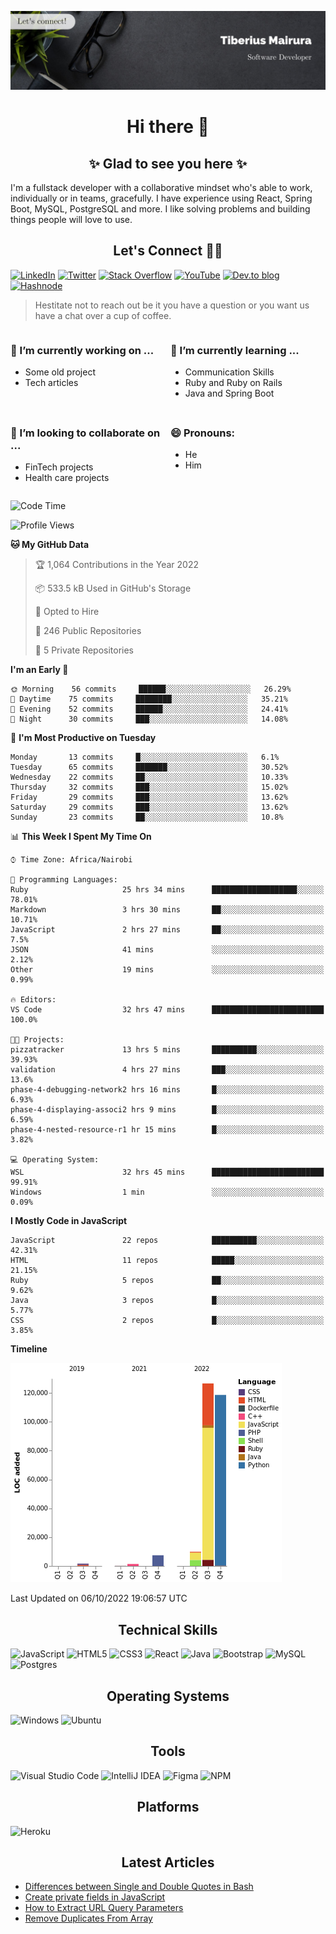![cover-image](assets/images/banner.jpg)

<h1 align="center">
 Hi there 👋
</h1>

<h2 align="center"> ✨ Glad to see you here ✨ </h2>

I'm a fullstack developer with a collaborative mindset who's able to work, individually or in teams, gracefully. I have experience using React, Spring Boot, MySQL, PostgreSQL and more. I like solving problems and building things people will love to use.

<h2 align="center"> Let's Connect 🤝🏾 </h2>

[![LinkedIn](https://img.shields.io/badge/linkedin-%230077B5.svg?style=for-the-badge&logo=linkedin&logoColor=white)](https://www.linkedin.com/in/tiberius-mairura/) [![Twitter](https://img.shields.io/badge/Twitter-%231DA1F2.svg?style=for-the-badge&logo=Twitter&logoColor=white)](https://twitter.com/hermit_tiberius) [![Stack Overflow](https://img.shields.io/badge/-Stackoverflow-FE7A16?style=for-the-badge&logo=stack-overflow&logoColor=white)](https://stackoverflow.com/users/11869442/tiberius) [![YouTube](https://img.shields.io/badge/YouTube-%23FF0000.svg?style=for-the-badge&logo=YouTube&logoColor=white)](https://www.youtube.com/channel/UCEyv3oMzvLUv6tGs9KD_S_A) [![Dev.to blog](https://img.shields.io/badge/dev.to-0A0A0A?style=for-the-badge&logo=dev.to&logoColor=white)](https://dev.to/hermitex) [![Hashnode](https://img.shields.io/badge/Hashnode-2962FF?style=for-the-badge&logo=hashnode&logoColor=white)](https://hashnode.com/@hermitex)

> Hestitate not to reach out be it you have a question or you want us have a chat over a cup of coffee.

<div style="display: grid; gap: 0.5rem; grid-template-columns: repeat(2, 1fr);">

<div>

<h3>🔭  I’m currently working on ...</h3>

- Some old project
- Tech articles

</div>

<div>

<h3>🌱 I’m currently learning ...</h3>

- Communication Skills
- Ruby and Ruby on Rails
- Java and Spring Boot

</div>

<div>
<h3>👯 I’m looking to collaborate on ...</h3>

- FinTech projects
- Health care projects

</div>

<div>
<h3>😄 Pronouns:</h3>

- He
- Him
  
</div>

</div>

<!--START_SECTION:waka-->
![Code Time](http://img.shields.io/badge/Code%20Time-578%20hrs%2018%20mins-blue)

![Profile Views](http://img.shields.io/badge/Profile%20Views-36-blue)

**🐱 My GitHub Data** 

> 🏆 1,064 Contributions in the Year 2022
 > 
> 📦 533.5 kB Used in GitHub's Storage 
 > 
> 💼 Opted to Hire
 > 
> 📜 246 Public Repositories 
 > 
> 🔑 5 Private Repositories  
 > 
**I'm an Early 🐤** 

```text
🌞 Morning    56 commits     ██████░░░░░░░░░░░░░░░░░░░   26.29% 
🌆 Daytime    75 commits     ████████░░░░░░░░░░░░░░░░░   35.21% 
🌃 Evening    52 commits     ██████░░░░░░░░░░░░░░░░░░░   24.41% 
🌙 Night      30 commits     ███░░░░░░░░░░░░░░░░░░░░░░   14.08%

```
📅 **I'm Most Productive on Tuesday** 

```text
Monday       13 commits     █░░░░░░░░░░░░░░░░░░░░░░░░   6.1% 
Tuesday      65 commits     ███████░░░░░░░░░░░░░░░░░░   30.52% 
Wednesday    22 commits     ██░░░░░░░░░░░░░░░░░░░░░░░   10.33% 
Thursday     32 commits     ███░░░░░░░░░░░░░░░░░░░░░░   15.02% 
Friday       29 commits     ███░░░░░░░░░░░░░░░░░░░░░░   13.62% 
Saturday     29 commits     ███░░░░░░░░░░░░░░░░░░░░░░   13.62% 
Sunday       23 commits     ██░░░░░░░░░░░░░░░░░░░░░░░   10.8%

```


📊 **This Week I Spent My Time On** 

```text
⌚︎ Time Zone: Africa/Nairobi

💬 Programming Languages: 
Ruby                     25 hrs 34 mins      ███████████████████░░░░░░   78.01% 
Markdown                 3 hrs 30 mins       ██░░░░░░░░░░░░░░░░░░░░░░░   10.71% 
JavaScript               2 hrs 27 mins       ██░░░░░░░░░░░░░░░░░░░░░░░   7.5% 
JSON                     41 mins             ░░░░░░░░░░░░░░░░░░░░░░░░░   2.12% 
Other                    19 mins             ░░░░░░░░░░░░░░░░░░░░░░░░░   0.99%

🔥 Editors: 
VS Code                  32 hrs 47 mins      █████████████████████████   100.0%

🐱‍💻 Projects: 
pizzatracker             13 hrs 5 mins       ██████████░░░░░░░░░░░░░░░   39.93% 
validation               4 hrs 27 mins       ███░░░░░░░░░░░░░░░░░░░░░░   13.6% 
phase-4-debugging-network2 hrs 16 mins       █░░░░░░░░░░░░░░░░░░░░░░░░   6.93% 
phase-4-displaying-associ2 hrs 9 mins        █░░░░░░░░░░░░░░░░░░░░░░░░   6.59% 
phase-4-nested-resource-r1 hr 15 mins        █░░░░░░░░░░░░░░░░░░░░░░░░   3.82%

💻 Operating System: 
WSL                      32 hrs 45 mins      █████████████████████████   99.91% 
Windows                  1 min               ░░░░░░░░░░░░░░░░░░░░░░░░░   0.09%

```

**I Mostly Code in JavaScript** 

```text
JavaScript               22 repos            ██████████░░░░░░░░░░░░░░░   42.31% 
HTML                     11 repos            █████░░░░░░░░░░░░░░░░░░░░   21.15% 
Ruby                     5 repos             ██░░░░░░░░░░░░░░░░░░░░░░░   9.62% 
Java                     3 repos             █░░░░░░░░░░░░░░░░░░░░░░░░   5.77% 
CSS                      2 repos             █░░░░░░░░░░░░░░░░░░░░░░░░   3.85%

```


**Timeline**

![Chart not found](https://raw.githubusercontent.com/hermitex/hermitex/main/charts/bar_graph.png) 


 Last Updated on 06/10/2022 19:06:57 UTC
<!--END_SECTION:waka-->

<h2 align="center"> Technical Skills </h2>

![JavaScript](https://img.shields.io/badge/javascript-%23323330.svg?style=for-the-badge&logo=javascript&logoColor=%23F7DF1E) ![HTML5](https://img.shields.io/badge/html5-%23E34F26.svg?style=for-the-badge&logo=html5&logoColor=white) ![CSS3](https://img.shields.io/badge/css3-%231572B6.svg?style=for-the-badge&logo=css3&logoColor=white) ![React](https://img.shields.io/badge/react-%2320232a.svg?style=for-the-badge&logo=react&logoColor=%2361DAFB) ![Java](https://img.shields.io/badge/java-%23ED8B00.svg?style=for-the-badge&logo=java&logoColor=white) ![Bootstrap](https://img.shields.io/badge/bootstrap-%23563D7C.svg?style=for-the-badge&logo=bootstrap&logoColor=white) ![MySQL](https://img.shields.io/badge/mysql-%2300f.svg?style=for-the-badge&logo=mysql&logoColor=white) ![Postgres](https://img.shields.io/badge/postgres-%23316192.svg?style=for-the-badge&logo=postgresql&logoColor=white)

<h2 align="center"> Operating Systems </h2>

![Windows](https://img.shields.io/badge/Windows-0078D6?style=for-the-badge&logo=windows&logoColor=white) ![Ubuntu](https://img.shields.io/badge/Ubuntu-E95420?style=for-the-badge&logo=ubuntu&logoColor=white)

<h2 align="center"> Tools </h2>

![Visual Studio Code](https://img.shields.io/badge/Visual%20Studio%20Code-0078d7.svg?style=for-the-badge&logo=visual-studio-code&logoColor=white) ![IntelliJ IDEA](https://img.shields.io/badge/IntelliJIDEA-000000.svg?style=for-the-badge&logo=intellij-idea&logoColor=white) ![Figma](https://img.shields.io/badge/figma-%23F24E1E.svg?style=for-the-badge&logo=figma&logoColor=white) ![NPM](https://img.shields.io/badge/NPM-%23000000.svg?style=for-the-badge&logo=npm&logoColor=white)

<h2 align="center"> Platforms </h2>

![Heroku](https://img.shields.io/badge/heroku-%23430098.svg?style=for-the-badge&logo=heroku&logoColor=white)

 <h2 align="center">Latest Articles </h2>

- [Differences between Single and Double Quotes in Bash](https://dev.to/hermitex/differences-between-single-and-double-quotes-in-bash-3eog)
- [Create private fields in JavaScript](https://dev.to/hermitex/create-private-fields-in-javascript-3ean)
- [How to Extract URL Query Parameters](https://dev.to/hermitex/how-to-extract-url-search-parameters-4k58)
- [Remove Duplicates From Array](https://dev.to/hermitex/remove-duplicates-from-array-1d6h)
